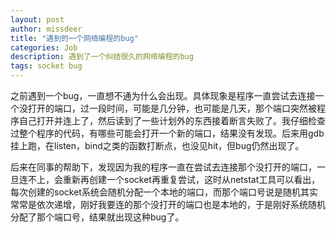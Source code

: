 ```yaml
---
layout: post
author: missdeer
title: "遇到的一个网络编程的bug"
categories: Job
description: 遇到了一个纠结很久的网络编程的bug
tags: socket bug
---
```

之前遇到一个bug，一直想不通为什么会出现。具体现象是程序一直尝试去连接一个没打开的端口，过一段时间，可能是几分钟，也可能是几天，那个端口突然被程序自己打开并连上了，然后读到了一些计划外的东西接着断言失败了。我仔细检查过整个程序的代码，有哪些可能会打开一个新的端口，结果没有发现。后来用gdb挂上跑，在listen，bind之类的函数打断点，也没见hit，但bug仍然出现了。

后来在同事的帮助下，发现因为我的程序一直在尝试去连接那个没打开的端口，一旦连不上，会重新再创建一个socket再重复尝试，这时从netstat工具可以看出，每次创建的socket系统会随机分配一个本地的端口，而那个端口号说是随机其实常常是依次递增，刚好我要连的那个没打开的端口也是本地的，于是刚好系统随机分配了那个端口号，结果就出现这种bug了。
